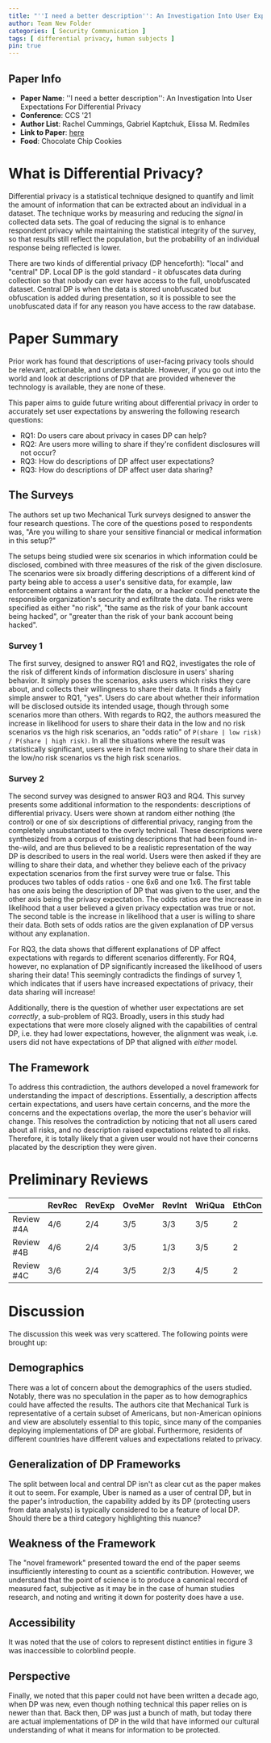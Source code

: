 ```yaml
---
title: "''I need a better description'': An Investigation Into User Expectations For Differential Privacy"
author: Team New Folder
categories: [ Security Communication ]
tags: [ differential privacy, human subjects ]
pin: true
---
```


## Paper Info
- **Paper Name**: ''I need a better description'': An Investigation Into User Expectations For Differential Privacy
- **Conference**: CCS '21
- **Author List**: Rachel Cummings, Gabriel Kaptchuk, Elissa M. Redmiles
- **Link to Paper**: [here](https://cpb-us-w2.wpmucdn.com/sites.gatech.edu/dist/c/679/files/2021/08/ccs21_dp.pdf)
- **Food**: Chocolate Chip Cookies

# What is Differential Privacy?

Differential privacy is a statistical technique designed to quantify and limit the amount of information that can be extracted about an individual in a dataset.
The technique works by measuring and reducing the _signal_ in collected data sets.
The goal of reducing the signal is to enhance respondent privacy while maintaining the statistical integrity of the survey, so that results still reflect the population, but the probability of an individual response being reflected is lower.

There are two kinds of differential privacy (DP henceforth): "local" and "central" DP.
Local DP is the gold standard - it obfuscates data during collection so that nobody can ever have access to the full, unobfuscated dataset.
Central DP is when the data is stored unobfuscated but obfuscation is added during presentation, so it is possible to see the unobfuscated data if for any reason you have access to the raw database.

# Paper Summary

Prior work has found that descriptions of user-facing privacy tools should be relevant, actionable, and understandable.
However, if you go out into the world and look at descriptions of DP that are provided whenever the technology is available, they are none of these.

This paper aims to guide future writing about differential privacy in order to accurately set user expectations by answering the following research questions:

- RQ1: Do users care about privacy in cases DP can help?
- RQ2: Are users more willing to share if they're confident disclosures will not occur?
- RQ3: How do descriptions of DP affect user expectations?
- RQ3: How do descriptions of DP affect user data sharing?

## The Surveys

The authors set up two Mechanical Turk surveys designed to answer the four research questions.
The core of the questions posed to respondents was, "Are you willing to share your sensitive financial or medical information in this setup?"

The setups being studied were six scenarios in which information could be disclosed, combined with three measures of the risk of the given disclosure.
The scenarios were six broadly differing descriptions of a different kind of party being able to access a user's sensitive data, for example, law enforcement obtains a warrant for the data, or a hacker could penetrate the responsible organization's security and exfiltrate the data.
The risks were specified as either "no risk", "the same as the risk of your bank account being hacked", or "greater than the risk of your bank account being hacked".

### Survey 1

The first survey, designed to answer RQ1 and RQ2, investigates the role of the risk of different kinds of information disclosure in users' sharing behavior.
It simply poses the scenarios, asks users which risks they care about, and collects their willingness to share their data.
It finds a fairly simple answer to RQ1, "yes".
Users do care about whether their information will be disclosed outside its intended usage, though through some scenarios more than others.
With regards to RQ2, the authors measured the increase in likelihood for users to share their data in the low and no risk scenarios vs the high risk scenarios, an "odds ratio" of `P(share | low risk) / P(share | high risk)`.
In all the situations where the result was statistically significant, users were in fact more willing to share their data in the low/no risk scenarios vs the high risk scenarios.

### Survey 2

The second survey was designed to answer RQ3 and RQ4.
This survey presents some additional information to the respondents: descriptions of differential privacy.
Users were shown at random either nothing (the control) or one of six descriptions of differential privacy, ranging from the completely unsubstantiated to the overly technical.
These descriptions were synthesized from a corpus of existing descriptions that had been found in-the-wild, and are thus believed to be a realistic representation of the way DP is described to users in the real world.
Users were then asked if they are willing to share their data, and whether they believe each of the privacy expectation scenarios from the first survey were true or false.
This produces two tables of odds ratios - one 6x6 and one 1x6.
The first table has one axis being the description of DP that was given to the user, and the other axis being the privacy expectation.
The odds ratios are the increase in likelihood that a user believed a given privacy expectation was true or not.
The second table is the increase in likelihood that a user is willing to share their data.
Both sets of odds ratios are the given explanation of DP versus without any explanation.

For RQ3, the data shows that different explanations of DP affect expectations with regards to different scenarios differently.
For RQ4, however, no explanation of DP significantly increased the likelihood of users sharing their data!
This seemingly contradicts the findings of survey 1, which indicates that if users have increased expectations of privacy, their data sharing will increase!

Additionally, there is the question of whether user expectations are set _correctly_, a sub-problem of RQ3.
Broadly, users in this study had expectations that were more closely aligned with the capabilities of central DP, i.e. they had lower expectations, however, the alignment was weak, i.e. users did not have expectations of DP that aligned with _either_ model.

## The Framework

To address this contradiction, the authors developed a novel framework for understanding the impact of descriptions.
Essentially, a description affects certain expectations, and users have certain concerns, and the more the concerns and the expectations overlap, the more the user's behavior will change.
This resolves the contradiction by noticing that not all users cared about all risks, and no description raised expectations related to all risks.
Therefore, it is totally likely that a given user would not have their concerns placated by the description they were given.

# Preliminary Reviews

|            | RevRec | RevExp | OveMer | RevInt | WriQua | EthCon |
| ---------  | --- | --- | --- | --- | --- | --- |
| Review #4A | 4/6 | 2/4 | 3/5 | 3/3 | 3/5 | 2 |
| Review #4B | 4/6 | 2/4 | 3/5 | 1/3 | 3/5 | 2 |
| Review #4C | 3/6 | 2/4 | 3/5 | 2/3 | 4/5 | 2 |

# Discussion

The discussion this week was very scattered.
The following points were brought up:

## Demographics

There was a lot of concern about the demographics of the users studied.
Notably, there was no speculation in the paper as to how demographics could have affected the results.
The authors cite that Mechanical Turk is representative of a certain subset of Americans, but non-American opinions and view are absolutely essential to this topic, since many of the companies deploying implementations of DP are global.
Furthermore, residents of different countries have different values and expectations related to privacy.

## Generalization of DP Frameworks

The split between local and central DP isn't as clear cut as the paper makes it out to seem.
For example, Uber is named as a user of central DP, but in the paper's introduction, the capability added by its DP (protecting users from data analysts) is typically considered to be a feature of local DP.
Should there be a third category highlighting this nuance?

## Weakness of the Framework

The "novel framework" presented toward the end of the paper seems insufficiently interesting to count as a scientific contribution.
However, we understand that the point of science is to produce a canonical record of measured fact, subjective as it may be in the case of human studies research, and noting and writing it down for posterity does have a use.

## Accessibility

It was noted that the use of colors to represent distinct entities in figure 3 was inaccessible to colorblind people.

## Perspective

Finally, we noted that this paper could not have been written a decade ago, when DP was new, even though nothing technical this paper relies on is newer than that.
Back then, DP was just a bunch of math, but today there are actual implementations of DP in the wild that have informed our cultural understanding of what it means for information to be protected.
